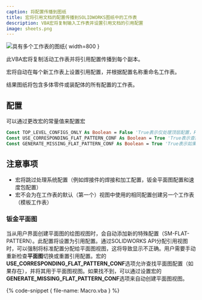```yaml
---
caption: 将配置传播到图纸
title: 宏将引用文档的配置传播到SOLIDWORKS图纸中的工作表
description: VBA宏将复制输入工作表并设置引用文档的引用配置
image: sheets.png
---
```


![具有多个工作表的图纸](sheets.png){ width=800 }

此VBA宏将复制活动工作表并将引用配置传播到每个副本。

宏将自动在每个新工作表上设置引用配置，并根据配置名称重命名工作表。

结果图纸将包含多体零件或装配体的所有配置的工作表。

## 配置

可以通过更改宏的常量值来配置宏

~~~ vb
Const TOP_LEVEL_CONFIGS_ONLY As Boolean = False 'True表示仅处理顶层配置，False表示处理子配置
Const USE_CORRESPONDING_FLAT_PATTERN_CONF As Boolean = True 'True表示查找平面图视图的相应SM-FLAT-PATTERN配置，False表示使用配置As Is
Const GENERATE_MISSING_FLAT_PATTERN_CONF As Boolean = True 'True表示如果不存在，则自动创建新的SM-FLAT-PATTERN配置，False表示使用配置As Is
~~~

## 注意事项

* 宏将跳过处理系统配置（例如焊接件的焊接和加工配置，钣金平面图配置和速度包配置）
* 宏不会为在工作表的默认（第一个）视图中使用的相同配置创建另一个工作表（模板工作表）

### 钣金平面图

当从用户界面创建平面图的绘图视图时，会自动添加新的特殊配置（SM-FLAT-PATTERN）。此配置将设置为引用配置。通过SOLIDWORKS API分配引用视图时，可以强制将标准配置分配给平面图视图，这将导致显示不正确。用户需要手动重新检查**平面图**切换或重置引用配置。宏的**USE_CORRESPONDING_FLAT_PATTERN_CONF**选项允许查找平面图配置（如果存在），并将其用于平面图视图。如果找不到，可以通过设置宏的**GENERATE_MISSING_FLAT_PATTERN_CONF**选项来自动创建平面图视图。

{% code-snippet { file-name: Macro.vba } %}